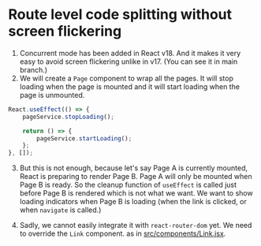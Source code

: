 # Route level code splitting without screen flickering

1. Concurrent mode has been added in React v18. And it makes it very easy to avoid screen flickering unlike in v17. (You can see it in main branch.)
2. We will create a `Page` component to wrap all the pages. It will stop loading when the page is mounted and it will start loading when the page is unmounted.
```javascript
React.useEffect(() => {
    pageService.stopLoading();

    return () => {
        pageService.startLoading();
    };
}, []);
``` 
3. But this is not enough, because let's say Page A is currently mounted, React is preparing to render Page B. Page A will only be mounted when Page B is ready. So the cleanup function of `useEffect` is called just before Page B is rendered which is not what we want. We want to show loading indicators when Page B is loading (when the link is clicked, or when `navigate` is called.)

4. Sadly, we cannot easily integrate it with `react-router-dom` yet. We need to override the `Link` component. as in [src/components/Link.jsx](src/components/Link.jsx). 

 